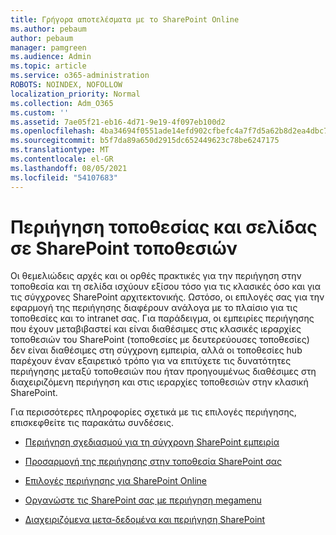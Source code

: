 ```yaml
---
title: Γρήγορα αποτελέσματα με το SharePoint Online
ms.author: pebaum
author: pebaum
manager: pamgreen
ms.audience: Admin
ms.topic: article
ms.service: o365-administration
ROBOTS: NOINDEX, NOFOLLOW
localization_priority: Normal
ms.collection: Adm_O365
ms.custom: ''
ms.assetid: 7ae05f21-eb16-4d71-9e19-4f097eb100d2
ms.openlocfilehash: 4ba34694f0551ade14efd902cfbefc4a7f7d5a62b8d2ea4dbc70424efd772798
ms.sourcegitcommit: b5f7da89a650d2915dc652449623c78be6247175
ms.translationtype: MT
ms.contentlocale: el-GR
ms.lasthandoff: 08/05/2021
ms.locfileid: "54107683"
---
```

# <a name="site-and-page-navigation-in-sharepoint-sites"></a>Περιήγηση τοποθεσίας και σελίδας σε SharePoint τοποθεσιών

Οι θεμελιώδεις αρχές και οι ορθές πρακτικές για την περιήγηση στην τοποθεσία και τη σελίδα ισχύουν εξίσου τόσο για τις κλασικές όσο και για τις σύγχρονες SharePoint αρχιτεκτονικής. Ωστόσο, οι επιλογές σας για την εφαρμογή της περιήγησης διαφέρουν ανάλογα με το πλαίσιο για τις τοποθεσίες και το intranet σας. Για παράδειγμα, οι εμπειρίες περιήγησης που έχουν μεταβιβαστεί και είναι διαθέσιμες στις κλασικές ιεραρχίες [](https://support.office.com/article/fe26ae84-14b7-45b6-a6d1-948b3966427f) τοποθεσιών του SharePoint (τοποθεσίες με δευτερεύουσες τοποθεσίες) δεν είναι διαθέσιμες στη σύγχρονη εμπειρία, αλλά οι τοποθεσίες hub παρέχουν έναν εξαιρετικό τρόπο για να επιτύχετε τις δυνατότητες περιήγησης μεταξύ τοποθεσιών που ήταν προηγουμένως διαθέσιμες στη διαχειριζόμενη περιήγηση και στις ιεραρχίες τοποθεσιών στην κλασική SharePoint.

 Για περισσότερες πληροφορίες σχετικά με τις επιλογές περιήγησης, επισκεφθείτε τις παρακάτω συνδέσεις.

 - [Περιήγηση σχεδιασμού για τη σύγχρονη SharePoint εμπειρία](https://docs.microsoft.com/sharepoint/plan-navigation-modern-experience)

- [Προσαρμογή της περιήγησης στην τοποθεσία SharePoint σας](https://support.office.com/article/customize-the-navigation-on-your-sharepoint-site-3cd61ae7-a9ed-4e1e-bf6d-4655f0bf25ca)

- [Επιλογές περιήγησης για SharePoint Online](https://docs.microsoft.com/office365/enterprise/navigation-options-for-sharepoint-online)
 
- [Οργανώστε τις SharePoint σας με περιήγηση megamenu](https://techcommunity.microsoft.com/t5/Microsoft-SharePoint-Blog/Organize-your-SharePoint-sites-with-megamenu-navigation-and-new/ba-p/328068)

- [Διαχειριζόμενα μετα-δεδομένα και περιήγηση SharePoint](https://docs.microsoft.com/sharepoint/dev/general-development/managed-metadata-and-navigation-in-sharepoint)


